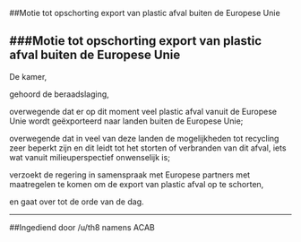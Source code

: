 ##Motie tot opschorting export van plastic afval buiten de Europese Unie 
 
###Motie tot opschorting export van plastic afval buiten de Europese Unie
---
De kamer,

gehoord de beraadslaging,

overwegende dat er op dit moment veel plastic afval vanuit de Europese Unie wordt geëxporteerd naar landen buiten de Europese Unie;

overwegende dat in veel van deze landen de mogelijkheden tot recycling zeer beperkt zijn en dit leidt tot het storten of verbranden van dit afval, iets wat vanuit milieuperspectief onwenselijk is;

verzoekt de regering in samenspraak met Europese partners met maatregelen te komen om de export van plastic afval op te schorten,

en gaat over tot de orde van de dag.

---

##Ingediend door /u/th8 namens ACAB